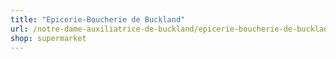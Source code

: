 ```yaml
---
title: "Epicerie-Boucherie de Buckland"
url: /notre-dame-auxiliatrice-de-buckland/epicerie-boucherie-de-buckland/
shop: supermarket
---
```

